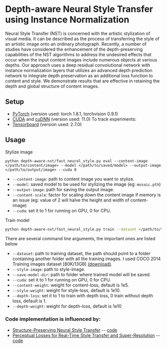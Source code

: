 # Depth-aware Neural Style Transfer using Instance Normalization
Neural Style Transfer (NST) is concerned with the artistic stylization of visual media. It can be described as the process of transferring the style of an artistic image onto an ordinary photograph. Recently, a number of studies have considered the enhancement of the depth-preserving capabilities of the NST algorithms to address the undesired effects that occur when the input content images include numerous objects at various depths. Our approach uses a deep residual convolutional network with instance normalization layers that utilizes an advanced depth prediction network to integrate depth preservation as an additional loss function to content and style. We demonstrate results that are effective in retaining the depth and global structure of content images.

## Setup
* [PyTorch](http://pytorch.org/) (version used: torch 1.8.1, torchvision 0.9.1)
* [CUDA](https://developer.nvidia.com/cuda-downloads) and [cuDNN](https://developer.nvidia.com/cudnn) (version used: 11.0)
To track experiments:
* [Tensorboard](https://pytorch.org/docs/stable/tensorboard.html) (version used: 2.7.0)


 ## Usage
Stylize image
```
python depth-aware-nst/fast_neural_style.py eval --content-image </path/to/content/image> --model </path/to/saved/model> --output-image </path/to/output/image> --cuda 0
```
* `--content-image`: path to content image you want to stylize.
* `--model`: saved model to be used for stylizing the image (eg: `mosaic.pth`)
* `--output-image`: path for saving the output image.
* `--content-scale`: factor for scaling down the content image if memory is an issue (eg: value of 2 will halve the height and width of content-image)
* `--cuda`: set it to 1 for running on GPU, 0 for CPU.

Train model
```bash
python depth-aware-nst/fast_neural_style.py train --dataset </path/to/train-dataset> --style-image </path/to/style/image> --save-model-dir </path/to/save-model/folder> --epochs 2 --cuda 1
```

There are several command line arguments, the important ones are listed below
* `--dataset`: path to training dataset, the path should point to a folder containing another folder with all the training images. I used COCO 2014 Training images dataset [80K/13GB] [(download)](https://cocodataset.org/#download).
* `--style-image`: path to style-image.
* `--save-model-dir`: path to folder where trained model will be saved.
* `--cuda`: set it to 1 for running on GPU, 0 for CPU.
* `--content-weight`: weight for content-loss, default is 1e5.
* `--style-weight`: weight for style-loss, default is 1e10.
* `--depth-loss`: set it to 1 to train with depth loss, 0 train without depth loss, default is 1.
* `--depth-weight`: weight for depth-loss, default is 1e10

### Code implementation is influenced by:
* [Structure-Preserving Neural Style Transfer](https://ieeexplore.ieee.org/stamp/stamp.jsp?tp=&arnumber=8816670) -- [code](https://github.com/xch-liu/structure-nst)
* [Perceptual Losses for Real-Time Style Transfer and Super-Resolution](https://arxiv.org/abs/1603.08155) -- [code](https://github.com/pytorch/examples/tree/master/fast_neural_style)

